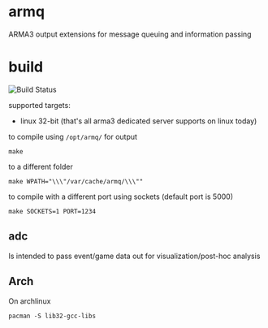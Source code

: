 armq
===

ARMA3 output extensions for message queuing and information passing

# build

![Build Status](https://git.epiphyte.network/cgit/armq.png)

supported targets:
* linux 32-bit (that's all arma3 dedicated server supports on linux today)

to compile using `/opt/armq/` for output
```
make
```

to a different folder
```
make WPATH="\\\"/var/cache/armq/\\\""
```

to compile with a different port using sockets (default port is 5000)
```
make SOCKETS=1 PORT=1234
```

## adc

Is intended to pass event/game data out for visualization/post-hoc analysis

## Arch

On archlinux

```
pacman -S lib32-gcc-libs
```

